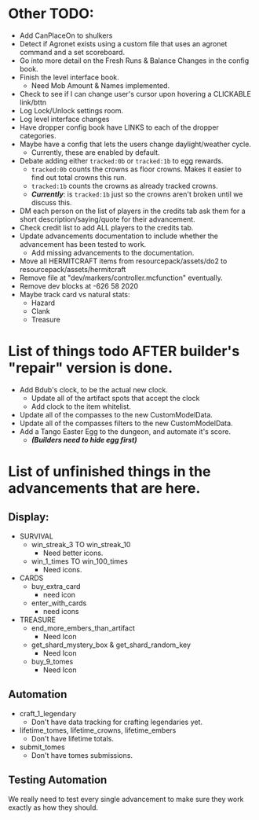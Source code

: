 # Other TODO:
- Add CanPlaceOn to shulkers
- Detect if Agronet exists using a custom file that uses an agronet command and a set scoreboard.
- Go into more detail on the Fresh Runs & Balance Changes in the config book.
- Finish the level interface book.
  - Need Mob Amount & Names implemented.
- Check to see if I can change user's cursor upon hovering a CLICKABLE link/bttn
- Log Lock/Unlock settings room.
- Log level interface changes
- Have dropper config book have LINKS to each of the dropper categories.
- Maybe have a config that lets the users change daylight/weather cycle.
  - Currently, these are enabled by default.
- Debate adding either `tracked:0b` or `tracked:1b` to egg rewards.
    - `tracked:0b` counts the crowns as floor crowns. Makes it easier to find out total crowns this run.
    - `tracked:1b` counts the crowns as already tracked crowns.
    - **_Currently_**: is `tracked:1b` just so the crowns aren't broken until we discuss this.
- DM each person on the list of players in the credits tab ask them for a short description/saying/quote for their advancement.
- Check credit list to add ALL players to the credits tab.
- Update advancements documentation to include whether the advancement has been tested to work.
    - Add missing advancements to the documentation.
- Move all HERMITCRAFT items from resourcepack/assets/do2 to resourcepack/assets/hermitcraft
- Remove file at "dev/markers/controller.mcfunction" eventually.
- Remove dev blocks at -626 58 2020
- Maybe track card vs natural stats:
  - Hazard
  - Clank
  - Treasure

# List of things todo AFTER builder's "repair" version is done.
- Add Bdub's clock, to be the actual new clock.
  - Update all of the artifact spots that accept the clock
  - Add clock to the item whitelist.
- Update all of the compasses to the new CustomModelData.
- Update all of the compasses filters to the new CustomModelData.
- Add a Tango Easter Egg to the dungeon, and automate it's score.
    - **_(Builders need to hide egg first)_**
# List of unfinished things in the advancements that are here.

## Display:
- SURVIVAL
    - win_streak_3 TO win_streak_10
        - Need better icons.
    - win_1_times TO win_100_times
        - Need icons.
- CARDS
    - buy_extra_card
        - need icon
    - enter_with_cards
        - need icons
- TREASURE
    - end_more_embers_than_artifact
        - Need Icon
    - get_shard_mystery_box & get_shard_random_key
        - Need Icon
    - buy_9_tomes
        - Need Icon
## Automation
- craft_1_legendary
    - Don't have data tracking for crafting legendaries yet.
- lifetime_tomes, lifetime_crowns, lifetime_embers
    - Don't have lifetime totals.
- submit_tomes
    - Don't have tomes submissions.


## Testing Automation
We really need to test every single advancement to make sure they work exactly as how they should.

